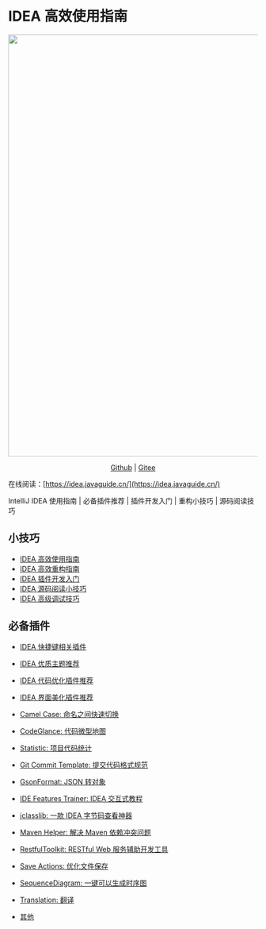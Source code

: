 # IDEA 高效使用指南

<p align="center">
  <a href="https://www.yuque.com/docs/share/8a30ffb5-83f3-40f9-baf9-38de68b906dc">
    <img src="https://img-blog.csdnimg.cn/48dccc72371e45e5b7e64663760e4d76.png?" style="margin: 0 auto; width: 850px;" />
  </a>
</p>
<p align="center">
  <a href="https://github.com/CodingDocs/awesome-idea-tutorial">Github</a> |
  <a href="https://gitee.com/SnailClimb/awesome-idea">Gitee</a>
</p>

在线阅读：[https://idea.javaguide.cn/](https://idea.javaguide.cn/) 

IntelliJ IDEA 使用指南 | 必备插件推荐 | 插件开发入门 | 重构小技巧 | 源码阅读技巧

## 小技巧

- [IDEA 高效使用指南](./docs/tips/efficient-use-guide.md)
- [IDEA 高效重构指南](./docs/tips/refractor-intro.md)
- [IDEA 插件开发入门](./docs/tips/plug-in-development-intro.md)
- [IDEA 源码阅读小技巧](./docs/tips/source-code-reading-skills.md)
- [IDEA 高级调试技巧](https://mp.weixin.qq.com/s?__biz=Mzg2OTA0Njk0OA==&mid=2247516501&idx=1&sn=a8a99ec40a16b08daf73c14c36bdb768&chksm=cea1ce9ef9d64788e19c494979e37b99a963a83e3f7b4a18764a4d2ea942653500589d005f3b&token=787347680&lang=zh_CN#rd)

## 必备插件

- [IDEA 快捷键相关插件](./docs/plugins/shortcut-key.md)
- [IDEA 优质主题推荐](./docs/plugins/themes.md)
- [IDEA 代码优化插件推荐](./docs/plugins/improve-code.md)
- [IDEA 界面美化插件推荐](./docs/plugins/interface-beautification.md)

- [Camel Case: 命名之间快速切换](./docs/plugins/camel-case/README.md)
- [CodeGlance: 代码微型地图](./docs/plugins/code-glance/README.md)
- [Statistic: 项目代码统计](./docs/plugins/code-statistic/README.md)
- [Git Commit Template: 提交代码格式规范](./docs/plugins/git-commit-template/README.md)
- [GsonFormat: JSON 转对象](./docs/plugins/gson-format/README.md)
- [IDE Features Trainer: IDEA 交互式教程](./docs/plugins/idea-features-trainer/README.md)
- [jclasslib: 一款 IDEA 字节码查看神器](./docs/plugins/jclasslib.md)
- [Maven Helper: 解决 Maven 依赖冲突问题](./docs/plugins/maven-helper.md)
- [RestfulToolkit: RESTful Web 服务辅助开发工具](./docs/plugins/rest/README.md)
- [Save Actions: 优化文件保存](./docs/plugins/save-actions/README.md)
- [SequenceDiagram: 一键可以生成时序图](./docs/plugins/sequence-diagram.md)
- [Translation: 翻译](./docs/plugins/translation/README.md)
- [其他](./docs/plugins/others.md)
